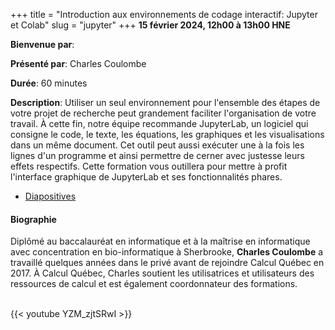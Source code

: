 +++
title = "Introduction aux environnements de codage interactif: Jupyter et Colab"
slug = "jupyter"
+++
**15 février 2024, 12h00 à 13h00 HNE**

**Bienvenue par**: 

**Présenté par**: Charles Coulombe

**Durée**: 60 minutes

**Description**: Utiliser un seul environnement pour l'ensemble des étapes de votre projet de recherche peut
grandement faciliter l'organisation de votre travail. À cette fin, notre équipe recommande JupyterLab, un
logiciel qui consigne le code, le texte, les équations, les graphiques et les visualisations dans un même
document. Cet outil peut aussi exécuter une à la fois les lignes d'un programme et ainsi permettre de cerner
avec justesse leurs effets respectifs. Cette formation vous outillera pour mettre à profit l'interface
graphique de JupyterLab et ses fonctionnalités phares.

* [Diapositives](https://docs.google.com/presentation/d/1YcFy4QEJjtv79uRiH2UE25QhU-LJiY1yXpCVqli8u00/edit)

#### Biographie

Diplômé au baccalauréat en informatique et à la maîtrise
en informatique avec concentration en bio-informatique à
Sherbrooke, **Charles Coulombe** a travaillé quelques années
dans le privé avant de rejoindre Calcul Québec en 2017.
À Calcul Québec, Charles soutient les utilisatrices et utilisateurs
des ressources de calcul et est également coordonnateur des formations.

<br>
{{< youtube YZM_zjtSRwI >}}
